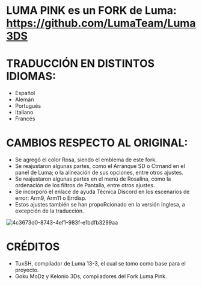 # LUMA PINK es un FORK de Luma: https://github.com/LumaTeam/Luma3DS

# TRADUCCIÓN EN DISTINTOS IDIOMAS: 
- Español
- Alemán
- Portugués
- Italiano
- Francés
  
# CAMBIOS RESPECTO AL ORIGINAL: 
- Se agregó el color Rosa, siendo el emblema de este fork.
- Se reajustaron algunas partes, como el Arranque SD o Ctrnand en el panel de Luma; o la alineación de sus opciones, entre otros ajustes.
- Se reajustaron algunas partes en el menú de Rosalina, como la ordenación de los filtros de Pantalla, entre otros ajustes.
- Se incorporó el enlace de ayuda Técnica Discord en los escenarios de error: Arm9, Arm11 o Errdisp.
- Estos ajustes también se han propoRcionado en la versión Inglesa, a excepción de la traducción. 

![4c3673d0-8743-4ef1-983f-e1bdfb3299aa](https://github.com/user-attachments/assets/4165e34a-67a7-408b-9f87-74f938aee4be)

# CRÉDITOS
- TuxSH, compilador de Luma 13-3, el cual se tomo como base para el proyecto.
- Goku MoDz y Kelonio 3Ds, compiladores del Fork Luma Pink.  
